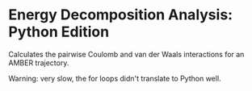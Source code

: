 # Energy Decomposition Analysis: Python Edition

Calculates the pairwise Coulomb and van der Waals interactions for an AMBER trajectory.

Warning: very slow, the for loops didn't translate to Python well.
